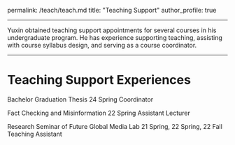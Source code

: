 permalink: /teach/teach.md
title: "Teaching Support"
author_profile: true

---

Yuxin obtained teaching support appointments for several courses in his undergraduate program. He has experience supporting teaching, assisting with course syllabus design, and serving as a course coordinator.

---

Teaching Support Experiences
======
Bachelor Graduation Thesis
24 Spring                        Coordinator

Fact Checking and Misinformation
22 Spring                        Assistant Lecturer

Research Seminar of Future Global Media Lab
21 Spring, 22 Spring, 22 Fall    Teaching Assistant


